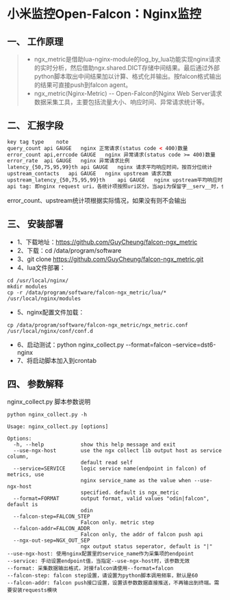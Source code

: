 # 小米监控Open-Falcon：Nginx监控


## 一、	工作原理
>* ngx_metric是借助lua-nginx-module的log_by_lua功能实现nginx请求的实时分析，然后借助ngx.shared.DICT存储中间结果。最后通过外部python脚本取出中间结果加以计算、格式化并输出。按falcon格式输出的结果可直接push到falcon agent。
>* ngx_metric(Nginx-Metric) -- Open-Falcon的Nginx Web Server请求数据采集工具，主要包括流量大小、响应时间、异常请求统计等。

## 二、	汇报字段

```xml
key	tag	type	note
query_count	api	GAUGE	nginx 正常请求(status code < 400)数量
error_count	api,errcode	GAUGE	nginx 异常请求(status code >= 400)数量
error_rate	api	GAUGE	nginx 异常请求比例
latency_{50,75,95,99}th	api	GAUGE	nginx 请求平均响应时间，按百分位统计
upstream_contacts	api	GAUGE	nginx upstream 请求次数
upstream_latency_{50,75,95,99}th	api	GAUGE	nginx upstream平均响应时间，按百分位统计
api tag: 即nginx request uri，各统计项按照uri区分。当api为保留字__serv__时，代表nginx所有请求的综合统计
```

error_count、upstream统计项根据实际情况，如果没有则不会输出

## 三、	安装部署
* 1、下载地址：https://github.com/GuyCheung/falcon-ngx_metric
* 2、下载：cd /data/program/software
* 3、git clone https://github.com/GuyCheung/falcon-ngx_metric.git
* 4、lua文件部署：
```shell
cd /usr/local/nginx/
mkdir modules
cp -r /data/program/software/falcon-ngx_metric/lua/* /usr/local/nginx/modules
```
* 5、nginx配置文件加载：
```shell
cp /data/program/software/falcon-ngx_metric/ngx_metric.conf /usr/local/nginx/conf/conf.d
```
* 6、启动测试：python nginx_collect.py --format=falcon –service=dst6-nginx
* 7、将启动脚本加入到crontab

## 四、	参数解释

nginx_collect.py 脚本参数说明

```shell
python nginx_collect.py -h

Usage: nginx_collect.py [options]

Options:
  -h, --help            show this help message and exit
  --use-ngx-host        use the ngx collect lib output host as service column,
                        default read self
  --service=SERVICE     logic service name(endpoint in falcon) of metrics, use
                        nginx service_name as the value when --use-ngx-host
                        specified. default is ngx_metric
  --format=FORMAT       output format, valid values "odin|falcon", default is
                        odin
  --falcon-step=FALCON_STEP
                        Falcon only. metric step
  --falcon-addr=FALCON_ADDR
                        Falcon only, the addr of falcon push api
  --ngx-out-sep=NGX_OUT_SEP
                        ngx output status seperator, default is "|"
--use-ngx-host: 使用nginx配置里的service_name作为采集项的endpoint
--service: 手动设置endpoint值，当指定--use-ngx-host时，该参数无效
--format: 采集数据输出格式，对接falcon请使用--format=falcon
--falcon-step: falcon step设置，请设置为python脚本调用频率，默认是60
--falcon-addr: falcon push接口设置，设置该参数数据直接推送，不再输出到终端。需要安装requests模块

```
